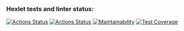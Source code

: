 ### Hexlet tests and linter status:
[![Actions Status](https://github.com/skillbox-koutja/frontend-project-lvl1/workflows/hexlet-check/badge.svg)](https://github.com/skillbox-koutja/frontend-project-lvl1/actions)
[![Actions Status](https://github.com/skillbox-koutja/frontend-project-lvl1/workflows/eslint/badge.svg)](https://github.com/skillbox-koutja/frontend-project-lvl1/actions)
[![Maintainability](https://api.codeclimate.com/v1/badges/a99a88d28ad37a79dbf6/maintainability)](https://codeclimate.com/github/codeclimate/codeclimate/maintainability)
[![Test Coverage](https://api.codeclimate.com/v1/badges/a99a88d28ad37a79dbf6/test_coverage)](https://codeclimate.com/github/codeclimate/codeclimate/test_coverage)